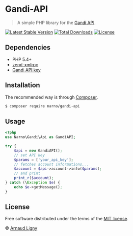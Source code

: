 # Gandi-API

> A simple PHP library for the [Gandi API](http://doc.rpc.gandi.net/overview.html).

[![Latest Stable Version](https://poser.pugx.org/narno/gandi-api/v/stable)](https://packagist.org/packages/narno/gandi-api) [![Total Downloads](https://poser.pugx.org/narno/gandi-api/downloads)](https://packagist.org/packages/narno/gandi-api) [![License](https://poser.pugx.org/narno/gandi-api/license)](https://github.com/Narno/Gandi-API/blob/master/LICENSE) 

## Dependencies

* PHP 5.4+
* [zend-xmlrpc](https://github.com/zendframework/zend-xmlrpc)
* [Gandi API key](https://www.gandi.net/admin/api_key)

## Installation

The recommended way is through [Composer](https://getcomposer.org).
```bash
$ composer require narno/gandi-api
```

## Usage

```php
<?php
use Narno\Gandi\Api as GandiAPI;

try {
    $api = new GandiAPI();
    // set API key
    $params = ['your_api_key'];
    // fetches account informations...
    $account = $api->account->info($params);
    // and print
    print_r($account);
} catch (\Exception $e) {
    echo $e->getMessage();
}
```

## License

Free software distributed under the terms of the [MIT license](http://opensource.org/licenses/MIT).

© [Arnaud Ligny](https://arnaudligny.fr)
